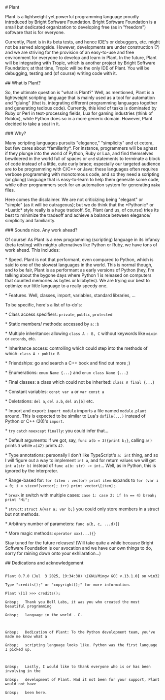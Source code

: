 \# Plant



Plant is a lightweight yet powerful programming language proudly introduced by Bright Software Foundation. Bright Software Foundation is a small but dedicated organization to developing free (as in "freedom") software that is for everyone.



Currently, Plant is in its beta tests, and hence IDE's or debuggers, etc. might not be served alongside. However, developments are under construction (?) and we are striving for the provision of an easy-to-use and free environment for everyone to develop and learn in Plant. In the future, Plant will be integrating with Tropic, which is another project by Bright Software Foundation; at that time, Tropic will be the only IDE of Plant. You will be debugging, testing and (of course) writing code with it.



\## What is Plant?

So, the ultimate question is "what is Plant?" Well, as mentioned, Plant is a lightweight scripting language that is mainly used as a tool for automation and "gluing" (that is, integrating different programming languages together and generating tedious code). Currently, this kind of tasks is dominated by Ruby or Perl in text-processing fields, Lua for gaming industries (think of Roblox), while Python does so in a more generic domain. However, Plant decided to take a seat in it.



\### Why?

Many scripting languages pursuits "elegance," "simplicity" and et cetera, but few cares about \*familiarity\*. For instance, programmers will be aghast if they plunge into the world of Python, Ruby or Lua, and find themselves bewildered in the world full of spaces or `end` statements to terminate a block of code instead of a little, cute curly brace; especially our targeted audience are to be programming with C/C++ or Java: these languages often requires verbose programming with monotomous code, and so they need a scripting (or gluing) language that is easy-to-learn to help them generate some code, while other programmers seek for an automation system for generating `make` files.



Here comes the disclaimer. We are not criticizing being "elegant" or "simple" (as it will be outrageous); but we do think that the \*Pythonic\* or \*Luatic\* style really is a huge tradeoff. So, Plant (and us, of course) tries its best to minimize the tradeoff and achieve a balance between elegance/ simplicity and familiarity.



\### Sounds nice. Any work ahead?

Of course! As Plant is a new programming (scripting) language in its infancy (beta testing) with mighty alternatives like Python or Ruby, we have tons of work ahead. This includes:



\* Speed. Plant is not that performant, even compared to Python, which is said to one of the slowest languages in the world. This is normal though, and to be fair, Plant is as performant as early versions of Python (hey, I'm talking about the bygone days where Python 1 is released on computers that counted memories as bytes or kilobytes). We are trying our best to optimize our little language to a really speedy one.

\* Features. Well, classes, import, variables, standard libraries, ...



To be specific, here's a list of to-do's:



\* Class access specifiers: `private`, `public`, `protected`

\* Static members/ methods: accessed by `a::b`

\* Multiple inheritance: allowing `class A : B, C` without keywords like `mixin` or `extends`, etc.

\* Inheritance access: controlling which could step into the methods of which: `class A : public B`

\* Friendships: go and search a C++ book and find out more ;)

\* Enumerations: `enum Name {...}` and `enum class Name {...}`

\* Final classes: a class which could not be inherited: `class A final {...}`

\* Constant variables: `const var a` or `var const a`

\* Deletations: `del a`, `del a.b`, `del a\[b]` etc.

\* Import and export: `import module` imports a file named `module.plant` around. This is expected to be similar to Lua's `dofile(...)` instead of Python or C++ (20)'s `import`.

\* `try` `catch` `noexcept` `finally`: you could infer that...

\* Default arguments: if we got, say, `func a(b = 3){print b;}`, calling `a()` prints `3` while `a(42)` prints `42`.

\* Type annotations: personally I don't like TypeScript's `a: int` thing, and so I will figure out a way to implement `int a`, and for return values we will get `int a(str b)` instead of `func a(b: str) -> int`... Well, as in Python, this is ignored by the interpreter.

\* Range-based for: `for (item : vector) print item` expands to `for (var i = 0; i < sizeof(vector); i++) print vector\[item];`.

\* `break` in switch with multiple cases: `case 1: case 2: if (n == 4) break; print "Hi";`

\* `struct`: `struct A{var a; var b;}` you could only store members in a struct but not methods.

\* Arbitrary number of parameters: `func a(b, c, ...d){}`

\* More magic methods: `operator xxx(...){}`



Stay tuned for the future releases! (Will take quite a while because Bright Software Foundation is our avocation and we have our own things to do, sorry for raining down onto your exhilaration...)



\## Dedications and acknowledgement

```

Plant 0.7.0 (Jul  3 2025, 19:34:38) \[GNU/Mingw GCC v.13.1.0] on win32

Type "credits();" or "copyright();" for more information.

Plant \[1] >>> credits();

&nbsp;   Thank you Bell Labs, it was you who created the most beautiful programming

&nbsp;   language in the world - C.



&nbsp;   Dedication of Plant: To the Python development team, you've made me know what a

&nbsp;   scripting language looks like. Python was the first language I picked up.



&nbsp;   Lastly, I would like to thank everyone who is or has been involving in the

&nbsp;   development of Plant. Had it not been for your support, Plant would not have

&nbsp;   been here.

```



